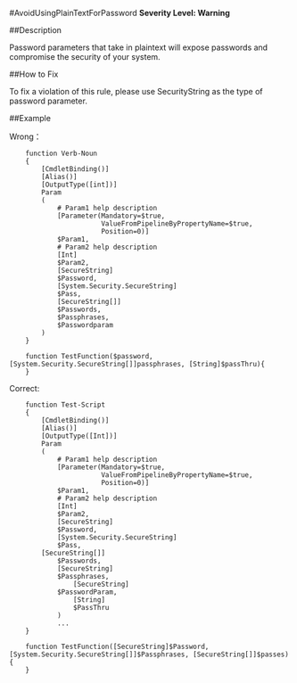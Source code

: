 #AvoidUsingPlainTextForPassword 
**Severity Level: Warning**


##Description

Password parameters that take in plaintext will expose passwords and compromise the security of your system.

##How to Fix

To fix a violation of this rule, please use SecurityString as the type of password parameter.

##Example

Wrong： 
```
    function Verb-Noun
    {
        [CmdletBinding()]
        [Alias()]
        [OutputType([int])]
        Param
        (
            # Param1 help description
            [Parameter(Mandatory=$true,
                       ValueFromPipelineByPropertyName=$true,
                       Position=0)]
            $Param1,
            # Param2 help description
            [Int]
            $Param2,
            [SecureString]
            $Password,
            [System.Security.SecureString]
            $Pass,
            [SecureString[]]
            $Passwords,
            $Passphrases,
            $Passwordparam
        )
    }

    function TestFunction($password, [System.Security.SecureString[]]passphrases, [String]$passThru){
    }
```

Correct: 

```
	function Test-Script
	{
	    [CmdletBinding()]
	    [Alias()]
	    [OutputType([Int])]
	    Param
	    (
	        # Param1 help description
	        [Parameter(Mandatory=$true,
	                   ValueFromPipelineByPropertyName=$true,
	                   Position=0)]
	        $Param1,
	        # Param2 help description
	        [Int]
	        $Param2,
	        [SecureString]
	        $Password,
	        [System.Security.SecureString]
	        $Pass,
		[SecureString[]]
	        $Passwords,
	        [SecureString]
    		$Passphrases,
    	    	[SecureString]
    		$PasswordParam,
    	    	[String]
    	    	$PassThru
    	    )
    	    ...
	}

	function TestFunction([SecureString]$Password, [System.Security.SecureString[]]$Passphrases, [SecureString[]]$passes){
	}
```
